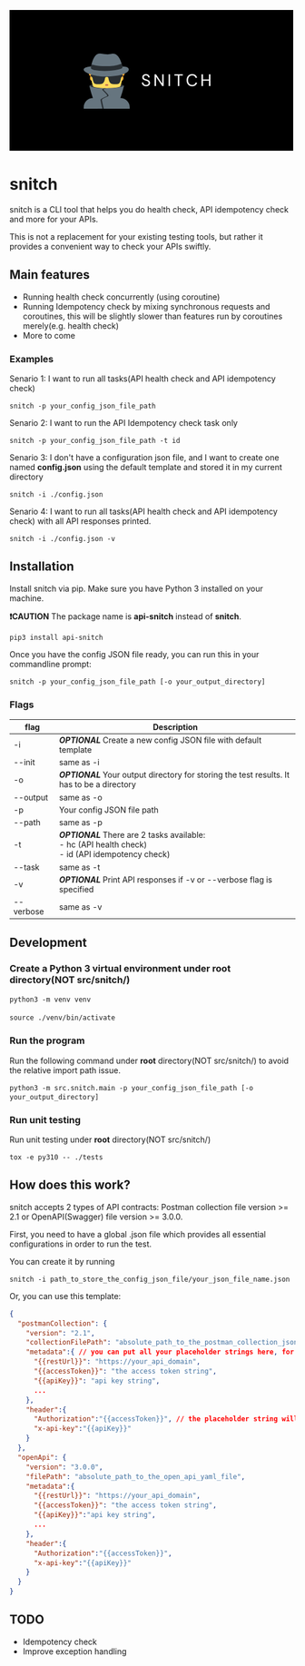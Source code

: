 ![logo](docs/logo.png)
# snitch
snitch is a CLI tool that helps you do health check, API idempotency check and more for your APIs.

This is not a replacement for your existing testing tools, but rather it provides a convenient way to check your APIs swiftly.

## Main features

- Running health check concurrently (using coroutine)
- Running Idempotency check by mixing synchronous requests and coroutines, this will be slightly slower than features run by coroutines merely(e.g. health check)
- More to come

### Examples

Senario 1: I want to run all tasks(API health check and API idempotency check)

```concole
snitch -p your_config_json_file_path
```

Senario 2: I want to run the API Idempotency check task only

```concole
snitch -p your_config_json_file_path -t id
```

Senario 3: I don't have a configuration json file, and I want to create one named **config.json** using the default template and stored it in my current directory

```concole
snitch -i ./config.json
```

Senario 4: I want to run all tasks(API health check and API idempotency check) with all API responses printed.

```concole
snitch -i ./config.json -v
```

## Installation

Install snitch via pip. Make sure you have Python 3 installed on your machine.

**❗CAUTION** The package name is **api-snitch** instead of **snitch**.


```
pip3 install api-snitch
```

Once you have the config JSON file ready, you can run this in your commandline prompt:

```
snitch -p your_config_json_file_path [-o your_output_directory]
```

### Flags
| flag      | Description |
| ----------- | ----------- |
| -i      | ***OPTIONAL*** Create a new config JSON file with default template |
| --init   | same as -i        |
| -o      | ***OPTIONAL*** Your output directory for storing the test results. It has to be a directory |
| --output   | same as -o        |
| -p      | Your config JSON file path |
| --path   | same as -p        |
| -t      | ***OPTIONAL*** There are 2 tasks available:<br /> - hc (API health check)<br /> - id (API idempotency check) |
| --task   | same as -t        |
| -v      | ***OPTIONAL*** Print API responses if -v or --verbose flag is specified |
| --verbose   | same as -v        |

## Development

### Create a Python 3 virtual environment under **root** directory(NOT src/snitch/)

```console
python3 -m venv venv

source ./venv/bin/activate
```

### Run the program

Run the following command under **root** directory(NOT src/snitch/) to avoid the relative import path issue.

```console 
python3 -m src.snitch.main -p your_config_json_file_path [-o your_output_directory]

```

### Run unit testing

Run unit testing under **root** directory(NOT src/snitch/)
```console
tox -e py310 -- ./tests
```

## How does this work?

snitch accepts 2 types of API contracts: Postman collection file version >= 2.1 or OpenAPI(Swagger) file version >= 3.0.0.

First, you need to have a global .json file which provides all essential configurations in order to run the test. 

You can create it by running

```console
snitch -i path_to_store_the_config_json_file/your_json_file_name.json
```

Or, you can use this template:
```json
{
  "postmanCollection": {
    "version": "2.1", 
    "collectionFilePath": "absolute_path_to_the_postman_collection_json_file",
    "metadata":{ // you can put all your placeholder strings here, for instance, the placeholder string for the host of the REST endpoints
      "{{restUrl}}": "https://your_api_domain",
      "{{accessToken}}": "the access token string",
      "{{apiKey}}": "api key string",
      ...
    },
    "header":{
      "Authorization":"{{accessToken}}", // the placeholder string will be replaced by the metadata values automatically by the script
      "x-api-key":"{{apiKey}}"
    }
  },
  "openApi": {
    "version": "3.0.0", 
    "filePath": "absolute_path_to_the_open_api_yaml_file",
    "metadata":{
      "{{restUrl}}": "https://your_api_domain",
      "{{accessToken}}": "the access token string",
      "{{apiKey}}":"api key string",
      ...
    },
    "header":{
      "Authorization":"{{accessToken}}",
      "x-api-key":"{{apiKey}}"
    }
  }
}
```

## TODO
- Idempotency check
- Improve exception handling